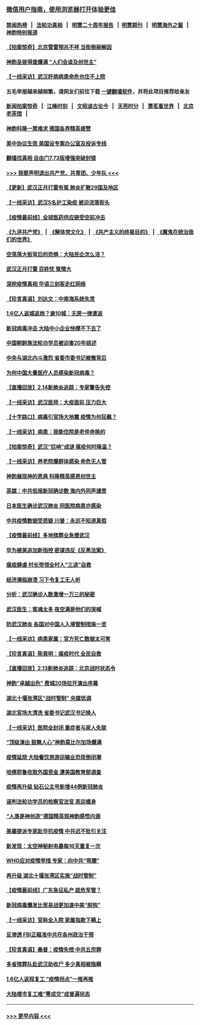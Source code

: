 ### [微信用户指南，使用浏览器打开体验更佳](https://github.com/gfw-breaker/banned-news1/blob/master/indexes/wechat-guide.md?t=0)
#### [禁闻热榜](热点新闻.md?t=0)  &nbsp;&nbsp;|&nbsp;&nbsp; [法轮功真相](https://github.com/gfw-breaker/truth/blob/master/README.md?t=0) &nbsp;&nbsp;|&nbsp;&nbsp; [明慧二十周年报告](https://github.com/gfw-breaker/mh-reports/blob/master/README.md?t=0) &nbsp;&nbsp;|&nbsp;&nbsp;[明慧期刊](https://github.com/gfw-breaker/mh-qikan) &nbsp;&nbsp;|&nbsp;&nbsp; [明慧海外之窗](https://github.com/gfw-breaker/mh-news/blob/master/README.md?t=0) &nbsp;&nbsp;|&nbsp;&nbsp; [神韵特别报道](https://github.com/gfw-breaker/mh-news/blob/master/shenyun.md?t=0)
#### [【拍案惊奇】北京雪雷预兆不祥 当街倒毙解因](../pages/nf4514/n11870203.md?t=02152111) 
#### [神韵圣彼得堡爆满 “人们会谈及创世主”](../pages/nf4514/n11871031.md?t=02152111) 
#### [【一线采访】武汉肝病病患命危也住不上院](../pages/nf4514/n11870591.md?t=02152111) 
#### 五毛举报越来越频繁，请网友们前往下载 [一键翻墙软件](https://github.com/gfw-breaker/ssr-accounts)，并将此项目推荐给亲友
#### [新闻拍案惊奇](https://github.com/gfw-breaker/banned-news1/blob/master/pages/link4.md) &nbsp;&nbsp;|&nbsp;&nbsp; [江峰时刻](https://github.com/gfw-breaker/banned-news1/blob/master/pages/link4.md) &nbsp;&nbsp;|&nbsp;&nbsp; [文昭谈古论今](https://github.com/gfw-breaker/banned-news1/blob/master/pages/link4.md) &nbsp;&nbsp;|&nbsp;&nbsp; [天亮时分](https://github.com/gfw-breaker/banned-news1/blob/master/pages/link4.md) &nbsp;&nbsp;|&nbsp;&nbsp; [萧茗看世界](https://github.com/gfw-breaker/banned-news1/blob/master/pages/link4.md) &nbsp;&nbsp;|&nbsp;&nbsp; [北京老茶馆](https://github.com/gfw-breaker/banned-news1/blob/master/pages/link4.md) &nbsp;&nbsp;|&nbsp;&nbsp; 
#### [神韵科隆一票难求 德国各界精英盛赞](../pages/nf4514/n11870655.md?t=02152111) 
#### [美中协议生效 美国设专案办公室及投诉专线](../pages/nf4514/n11870266.md?t=02152111) 
#### [翻墙找真相 自由门7.73版增强突破封锁](../pages/nf4514/n11869569.md?t=02152111) 
#### [>>> 我要声明退出共产党、共青团、少年队 <<<](https://github.com/begood0513/goodnews/blob/master/quit/letter.md) 
#### [【更新】武汉正月打雷有冤 肺炎扩散29国及地区](../pages/nf4514/n11801312.md?t=02152111) 
#### [【一线采访】武汉5名护工染疫 被迫流落街头](../pages/nf4514/n11870054.md?t=02152111) 
#### [【疫情最前线】全球医药供应链受空前冲击](../pages/nf4514/n11869614.md?t=02152111) 
#### [《九评共产党》](https://github.com/begood0513/9ping.md/blob/master/README.md) &nbsp;|&nbsp; [《解体党文化》](../../../../jtdwh.md/blob/master/README.md)  &nbsp;|&nbsp; [《共产主义的终极目的》](../../../../gczydzjmd.md/blob/master/README.md) &nbsp;|&nbsp; [《魔鬼在统治我们的世界》](../../../../mgztzwmdsj.md/blob/master/README.md) 
#### [空荡荡大街背后的恐惧：大陆民企怎么活？](../pages/nf4514/n11869676.md?t=02152111) 
#### [武汉正月打雷 百姓忧 冤情大](../pages/nf4514/n11869531.md?t=02152111) 
#### [深挖疫情真相 华语三剑客走红网络](../pages/nf4514/n11867482.md?t=02152111) 
#### [【珍言真语】刘达文：中南海系统失灵](../pages/nf4514/n11869465.md?t=02152111) 
#### [1.6亿人返城返岗？逾10城：无房一律遣返](../pages/nf4514/n11869360.md?t=02152111) 
#### [新冠病毒冲击 大陆中小企业快撑不下去了](../pages/nf4514/n11869259.md?t=02152111) 
#### [中国朝鲜族法轮功学员被迫害20年综述](../pages/nf4514/n11846618.md?t=02152111) 
#### [中央与湖北内斗激烈 省委市委书记被撤背后](../pages/nf4514/n11868325.md?t=02152111) 
#### [为何中国大量医疗人员感染新冠病毒？](../pages/nf4514/n11869001.md?t=02152111) 
#### [【直播回放】2.14新肺炎追踪：专家警告失控](../pages/nf4514/n11868930.md?t=02152111) 
#### [【一线采访】武汉医师：大疫面前 压力巨大](../pages/nf4514/n11868829.md?t=02152111) 
#### [【十字路口】病毒引官场大地震 疫情为何狂飙？](../pages/nf4514/n11867660.md?t=02152111) 
#### [【一线采访】病患：我能住院是老伴命换的](../pages/nf4514/n11867769.md?t=02152111) 
#### [【拍案惊奇】武汉“巨响”成谜 瘟疫何时降温？](../pages/nf4514/n11867555.md?t=02152111) 
#### [【一线采访】养老院爆群体感染 命危无人管](../pages/nf4514/n11868341.md?t=02152111) 
#### [神韵展现神的恩典 科隆精英感恩创世主](../pages/nf4514/n11867850.md?t=02152111) 
#### [英媒：中共低报新冠确诊数 海内外同声谴责](../pages/nf4514/n11867421.md?t=02152111) 
#### [日本医生确诊武汉肺炎 同医院病患亦感染](../pages/nf4514/n11867779.md?t=02152111) 
#### [中共疫情数据受质疑 川普：永远不知道真假](../pages/nf4514/n11867195.md?t=02152111) 
#### [【疫情最前线】多地殡葬业急援武汉](../pages/nf4514/n11866914.md?t=02152111) 
#### [华为被美追加新指控 密谋违反《反黑法案》](../pages/nf4514/n11867191.md?t=02152111) 
#### [瘟疫肆虐 村长带领全村人“三退”自救](../pages/nf4514/n11861714.md?t=02152111) 
#### [经济濒临崩溃 习下令复工无人听](../pages/nf4514/n11867269.md?t=02152111) 
#### [分析：武汉确诊人数激增一万三的秘密](../pages/nf4514/n11866187.md?t=02152111) 
#### [武汉医生：冤魂太多 夜空满是他们的哭喊](../pages/nf4514/n11867107.md?t=02152111) 
#### [防武汉肺炎 各国对中国人入境管制措施一览](../pages/nf4514/n11838726.md?t=02152111) 
#### [【一线采访】病患家属：官方死亡数据太可笑](../pages/nf4514/n11866840.md?t=02152111) 
#### [【珍言真语】陈竟明：瘟疫时代 全民自救](../pages/nf4514/n11866765.md?t=02152111) 
#### [【直播回放】2.13新肺炎追踪：北京战时状态令](../pages/nf4514/n11866261.md?t=02152111) 
#### [神韵“卓越出色” 费城20场拉开演出序幕](../pages/nf4514/n11866232.md?t=02152111) 
#### [湖北十堰张湾区“战时管制” 央媒低调](../pages/nf4514/n11866013.md?t=02152111) 
#### [湖北官场大清洗 省委书记武汉书记换人](../pages/nf4514/n11865112.md?t=02152111) 
#### [【一线采访】医院全封闭 重症者与家人失联](../pages/nf4514/n11864778.md?t=02152111) 
#### [“顶级演出 鼓舞人心”神韵莫比尔加场爆满](../pages/nf4514/n11865855.md?t=02152111) 
#### [疫情延烧 大陆餐饮旅游运输业恐现倒闭潮](../pages/nf4514/n11865608.md?t=02152111) 
#### [哈佛耶鲁收取外国资金 遭美国教育部调查](../pages/nf4514/n11864950.md?t=02152111) 
#### [疫情再升级 钻石公主号新增44例新冠肺炎](../pages/nf4514/n11865033.md?t=02152111) 
#### [诬判法轮功学员的检察官法官 恶运缠身](../pages/nf4514/n11864380.md?t=02152111) 
#### [“人类是神创造”德国精英观神韵感悟内涵](../pages/nf4514/n11865185.md?t=02152111) 
#### [美屡提派专家赴华抗疫情 中共迟不批引关注](../pages/nf4514/n11864719.md?t=02152111) 
#### [新发现：太空神秘射电暴每16天重复一次](../pages/nf4514/n11864923.md?t=02152111) 
#### [WHO应对疫情举措 专家：向中共“弯腰”](../pages/nf4514/n11864727.md?t=02152111) 
#### [再升级 湖北十堰张湾区实施“战时管制”](../pages/nf4514/n11864771.md?t=02152111) 
#### [【疫情最前线】广东急征私产 趁危军管？](../pages/nf4514/n11864205.md?t=02152111) 
#### [新冠病毒爆发比贸易战更加速中美“脱钩”](../pages/nf4514/n11864470.md?t=02152111) 
#### [【一线采访】官称全入院 家属指欺下瞒上](../pages/nf4514/n11864466.md?t=02152111) 
#### [反渗透 FBI正瞄准中共在各州政治干预](../pages/nf4514/n11864300.md?t=02152111) 
#### [【珍言真语】桑普：疫情失控 中共五宗罪](../pages/nf4514/n11864157.md?t=02152111) 
#### [多省殡葬队赴武汉助收尸 多少真相被隐瞒](../pages/nf4514/n11864132.md?t=02152111) 
#### [1.6亿人返程复工 “疫情拐点”一推再推](../pages/nf4514/n11864186.md?t=02152111) 
#### [大陆楼市复工难“零成交”成普遍状态](../pages/nf4514/n11864106.md?t=02152111) 

----
#### [ >>> 更早内容 <<< ](../indexes/nf4514-earlier.md)
